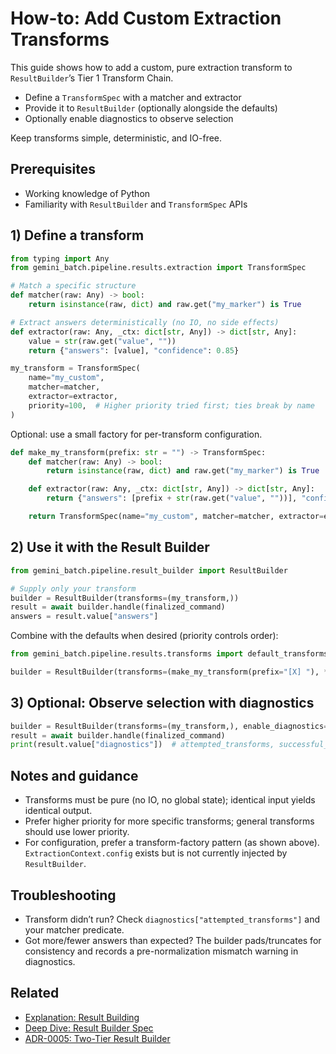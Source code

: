 # How-to: Add Custom Extraction Transforms

This guide shows how to add a custom, pure extraction transform to `ResultBuilder`’s Tier 1 Transform Chain.

- Define a `TransformSpec` with a matcher and extractor
- Provide it to `ResultBuilder` (optionally alongside the defaults)
- Optionally enable diagnostics to observe selection

Keep transforms simple, deterministic, and IO-free.

## Prerequisites

- Working knowledge of Python
- Familiarity with `ResultBuilder` and `TransformSpec` APIs

## 1) Define a transform

```python
from typing import Any
from gemini_batch.pipeline.results.extraction import TransformSpec

# Match a specific structure
def matcher(raw: Any) -> bool:
    return isinstance(raw, dict) and raw.get("my_marker") is True

# Extract answers deterministically (no IO, no side effects)
def extractor(raw: Any, _ctx: dict[str, Any]) -> dict[str, Any]:
    value = str(raw.get("value", ""))
    return {"answers": [value], "confidence": 0.85}

my_transform = TransformSpec(
    name="my_custom",
    matcher=matcher,
    extractor=extractor,
    priority=100,  # Higher priority tried first; ties break by name
)
```

Optional: use a small factory for per-transform configuration.

```python
def make_my_transform(prefix: str = "") -> TransformSpec:
    def matcher(raw: Any) -> bool:
        return isinstance(raw, dict) and raw.get("my_marker") is True

    def extractor(raw: Any, _ctx: dict[str, Any]) -> dict[str, Any]:
        return {"answers": [prefix + str(raw.get("value", ""))], "confidence": 0.85}

    return TransformSpec(name="my_custom", matcher=matcher, extractor=extractor, priority=100)
```

## 2) Use it with the Result Builder

```python
from gemini_batch.pipeline.result_builder import ResultBuilder

# Supply only your transform
builder = ResultBuilder(transforms=(my_transform,))
result = await builder.handle(finalized_command)
answers = result.value["answers"]
```

Combine with the defaults when desired (priority controls order):

```python
from gemini_batch.pipeline.results.transforms import default_transforms

builder = ResultBuilder(transforms=(make_my_transform(prefix="[X] "), *default_transforms()))
```

## 3) Optional: Observe selection with diagnostics

```python
builder = ResultBuilder(transforms=(my_transform,), enable_diagnostics=True)
result = await builder.handle(finalized_command)
print(result.value["diagnostics"])  # attempted_transforms, successful_transform, timing, etc.
```

## Notes and guidance

- Transforms must be pure (no IO, no global state); identical input yields identical output.
- Prefer higher priority for more specific transforms; general transforms should use lower priority.
- For configuration, prefer a transform-factory pattern (as shown above). `ExtractionContext.config` exists but is not currently injected by `ResultBuilder`.

## Troubleshooting

- Transform didn’t run? Check `diagnostics["attempted_transforms"]` and your matcher predicate.
- Got more/fewer answers than expected? The builder pads/truncates for consistency and records a pre-normalization mismatch warning in diagnostics.

## Related

- [Explanation: Result Building](../explanation/concepts/result-building.md)
- [Deep Dive: Result Builder Spec](../explanation/deep-dives/result-builder-spec.md)
- [ADR-0005: Two-Tier Result Builder](../explanation/decisions/ADR-0005-result-builder.md)
